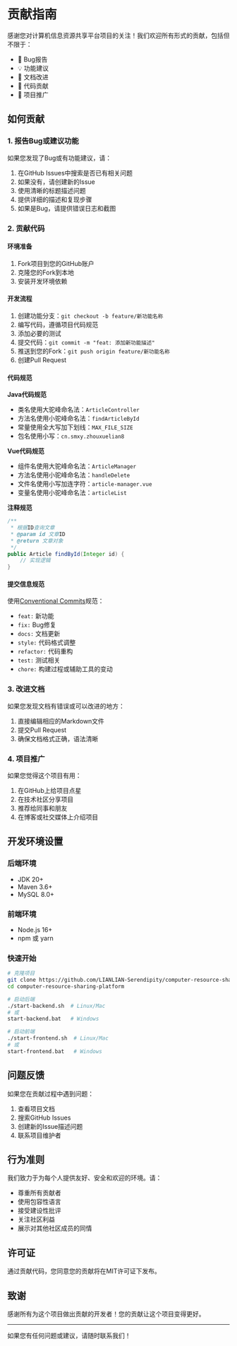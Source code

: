 # 贡献指南

感谢您对计算机信息资源共享平台项目的关注！我们欢迎所有形式的贡献，包括但不限于：

- 🐛 Bug报告
- 💡 功能建议
- 📝 文档改进
- 🔧 代码贡献
- 🌟 项目推广

## 如何贡献

### 1. 报告Bug或建议功能

如果您发现了Bug或有功能建议，请：

1. 在GitHub Issues中搜索是否已有相关问题
2. 如果没有，请创建新的Issue
3. 使用清晰的标题描述问题
4. 提供详细的描述和复现步骤
5. 如果是Bug，请提供错误日志和截图

### 2. 贡献代码

#### 环境准备
1. Fork项目到您的GitHub账户
2. 克隆您的Fork到本地
3. 安装开发环境依赖

#### 开发流程
1. 创建功能分支：`git checkout -b feature/新功能名称`
2. 编写代码，遵循项目代码规范
3. 添加必要的测试
4. 提交代码：`git commit -m "feat: 添加新功能描述"`
5. 推送到您的Fork：`git push origin feature/新功能名称`
6. 创建Pull Request

#### 代码规范

**Java代码规范**
- 类名使用大驼峰命名法：`ArticleController`
- 方法名使用小驼峰命名法：`findArticleById`
- 常量使用全大写加下划线：`MAX_FILE_SIZE`
- 包名使用小写：`cn.smxy.zhouxuelian8`

**Vue代码规范**
- 组件名使用大驼峰命名法：`ArticleManager`
- 方法名使用小驼峰命名法：`handleDelete`
- 文件名使用小写加连字符：`article-manager.vue`
- 变量名使用小驼峰命名法：`articleList`

**注释规范**
```java
/**
 * 根据ID查询文章
 * @param id 文章ID
 * @return 文章对象
 */
public Article findById(Integer id) {
    // 实现逻辑
}
```

#### 提交信息规范
使用[Conventional Commits](https://www.conventionalcommits.org/)规范：

- `feat:` 新功能
- `fix:` Bug修复
- `docs:` 文档更新
- `style:` 代码格式调整
- `refactor:` 代码重构
- `test:` 测试相关
- `chore:` 构建过程或辅助工具的变动

### 3. 改进文档

如果您发现文档有错误或可以改进的地方：

1. 直接编辑相应的Markdown文件
2. 提交Pull Request
3. 确保文档格式正确，语法清晰

### 4. 项目推广

如果您觉得这个项目有用：

1. 在GitHub上给项目点星
2. 在技术社区分享项目
3. 推荐给同事和朋友
4. 在博客或社交媒体上介绍项目

## 开发环境设置

### 后端环境
- JDK 20+
- Maven 3.6+
- MySQL 8.0+

### 前端环境
- Node.js 16+
- npm 或 yarn

### 快速开始
```bash
# 克隆项目
git clone https://github.com/LIANLIAN-Serendipity/computer-resource-sharing-platform.git
cd computer-resource-sharing-platform

# 启动后端
./start-backend.sh  # Linux/Mac
# 或
start-backend.bat   # Windows

# 启动前端
./start-frontend.sh  # Linux/Mac
# 或
start-frontend.bat   # Windows
```

## 问题反馈

如果您在贡献过程中遇到问题：

1. 查看项目文档
2. 搜索GitHub Issues
3. 创建新的Issue描述问题
4. 联系项目维护者

## 行为准则

我们致力于为每个人提供友好、安全和欢迎的环境。请：

- 尊重所有贡献者
- 使用包容性语言
- 接受建设性批评
- 关注社区利益
- 展示对其他社区成员的同情

## 许可证

通过贡献代码，您同意您的贡献将在MIT许可证下发布。

## 致谢

感谢所有为这个项目做出贡献的开发者！您的贡献让这个项目变得更好。

---

如果您有任何问题或建议，请随时联系我们！ 